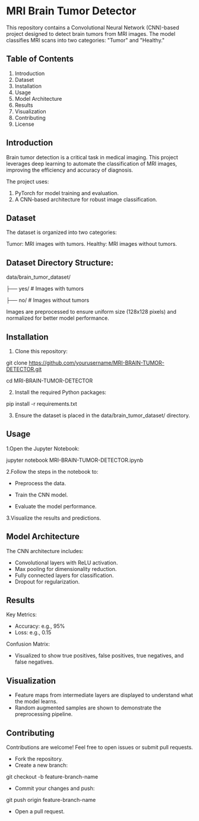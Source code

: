 # MRI Brain Tumor Detector
This repository contains a Convolutional Neural Network (CNN)-based project designed to detect brain tumors from MRI images. The model classifies MRI scans into two categories: "Tumor" and "Healthy."

## Table of Contents
1. Introduction
2. Dataset
3. Installation
4. Usage
5. Model Architecture
6. Results
7. Visualization
8. Contributing
9. License

## Introduction
Brain tumor detection is a critical task in medical imaging. This project leverages deep learning to automate the classification of MRI images, improving the efficiency and accuracy of diagnosis.

The project uses:

1. PyTorch for model training and evaluation.
2. A CNN-based architecture for robust image classification.

## Dataset
The dataset is organized into two categories:

Tumor: MRI images with tumors.
Healthy: MRI images without tumors.

## Dataset Directory Structure:

data/brain_tumor_dataset/

├── yes/    # Images with tumors

├── no/     # Images without tumors

Images are preprocessed to ensure uniform size (128x128 pixels) and normalized for better model performance.

## Installation
1. Clone this repository:

git clone https://github.com/yourusername/MRI-BRAIN-TUMOR-DETECTOR.git

cd MRI-BRAIN-TUMOR-DETECTOR

2. Install the required Python packages:

pip install -r requirements.txt

3. Ensure the dataset is placed in the data/brain_tumor_dataset/ directory.

## Usage
1.Open the Jupyter Notebook:

 jupyter notebook MRI-BRAIN-TUMOR-DETECTOR.ipynb

2.Follow the steps in the notebook to:

 - Preprocess the data.

 - Train the CNN model.

 - Evaluate the model performance.

3.Visualize the results and predictions.

## Model Architecture
The CNN architecture includes:

- Convolutional layers with ReLU activation.
- Max pooling for dimensionality reduction.
- Fully connected layers for classification.
- Dropout for regularization.

## Results
Key Metrics:
- Accuracy: e.g., 95%
- Loss: e.g., 0.15

Confusion Matrix:
- Visualized to show true positives, false positives, true negatives, and false negatives.

## Visualization
- Feature maps from intermediate layers are displayed to understand what the model learns.
- Random augmented samples are shown to demonstrate the preprocessing pipeline.

## Contributing
Contributions are welcome! Feel free to open issues or submit pull requests.

- Fork the repository.
- Create a new branch:

git checkout -b feature-branch-name

- Commit your changes and push:

git push origin feature-branch-name

- Open a pull request.




